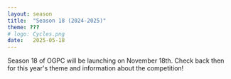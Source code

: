 ```yaml
---
layout: season
title:  "Season 18 (2024-2025)"
theme: ???
# logo: Cycles.png
date:   2025-05-18
---
```


Season 18 of OGPC will be launching on November 18th. Check back then for this year's theme
and information about the competition!